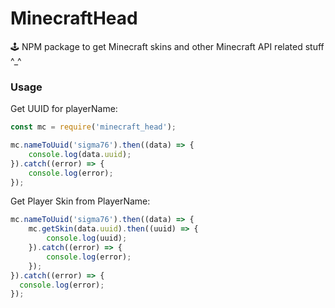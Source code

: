 # MinecraftHead
🕹 NPM package to get Minecraft skins and other Minecraft API related stuff ^_^

### Usage

Get UUID for playerName:
```javascript
const mc = require('minecraft_head');

mc.nameToUuid('sigma76').then((data) => {
    console.log(data.uuid);
}).catch((error) => {
    console.log(error);
});
```

Get Player Skin from PlayerName:
```javascript
mc.nameToUuid('sigma76').then((data) => {
    mc.getSkin(data.uuid).then((uuid) => {
        console.log(uuid);
    }).catch((error) => {
        console.log(error);
    });
}).catch((error) => {
  console.log(error);
});
```